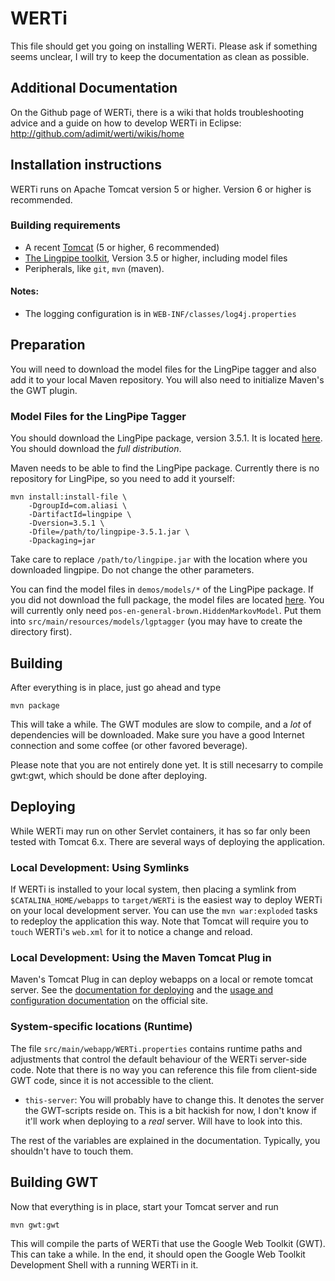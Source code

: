 # WERTi

This file should get you going on installing WERTi. Please ask if something
seems unclear, I will try to keep the documentation as clean as possible.

## Additional Documentation

On the Github page of WERTi, there is a wiki that holds troubleshooting
advice and a guide on how to develop WERTi in Eclipse: 
http://github.com/adimit/werti/wikis/home

## Installation instructions

WERTi runs on Apache Tomcat version 5 or higher. Version 6 or higher is
recommended.

### Building requirements

* A recent [Tomcat](http://tomcat.apache.org/download-60.cgi) (5 or higher, 6 recommended)
* [The Lingpipe toolkit](http://alias-i.com/lingpipe/web/download.html), 
  Version 3.5 or higher, including model files
* Peripherals, like `git`, `mvn` (maven).

#### Notes:
- The logging configuration is in `WEB-INF/classes/log4j.properties`


## Preparation

You will need to download the model files for the LingPipe tagger and also add
it to your local Maven repository. You will also need to initialize Maven's the
GWT plugin.

### Model Files for the LingPipe Tagger

You should download the LingPipe package, version 3.5.1.  It is located
[here](http://alias-i.com/lingpipe/web/download.html).  You should download the
*full* *distribution*.

Maven needs to be able to find the LingPipe package. Currently there is no repository
for LingPipe, so you need to add it yourself:

	mvn install:install-file \
		-DgroupId=com.aliasi \
		-DartifactId=lingpipe \
		-Dversion=3.5.1 \
		-Dfile=/path/to/lingpipe-3.5.1.jar \
		-Dpackaging=jar

Take care to replace `/path/to/lingpipe.jar` with the location where you
downloaded lingpipe.  Do not change the other parameters.

You can find the model files in `demos/models/*` of the LingPipe package.  If
you did not download the full package, the model files are located
[here](http://alias-i.com/lingpipe/web/models.html). You will currently only
need `pos-en-general-brown.HiddenMarkovModel`. Put them into
`src/main/resources/models/lgptagger` (you may have to create the directory
first).

## Building

After everything is in place, just go ahead and type

	mvn package

This will take a while. The GWT modules are slow to compile, and a *lot* of
dependencies will be downloaded. Make sure you have a good Internet connection
and some coffee (or other favored beverage).

Please note that you are not entirely done yet. It is still necesarry to
compile gwt:gwt, which should be done after deploying.

## Deploying

While WERTi may run on other Servlet containers, it has so far only been tested with Tomcat 6.x. There are several ways of deploying the application.

### Local Development: Using Symlinks

If WERTi is installed to your local system, then placing a symlink from
`$CATALINA_HOME/webapps` to `target/WERTi` is the easiest way to deploy WERTi
on your local development server. You can use the `mvn war:exploded` tasks to
redeploy the application this way. Note that Tomcat will require you to `touch`
WERTi's `web.xml` for it to notice a change and reload.

### Local Development: Using the Maven Tomcat Plug in

Maven's Tomcat Plug in can deploy webapps on a local or remote tomcat server.
See the [documentation for
deploying](http://mojo.codehaus.org/tomcat-maven-plugin/deployment.html) and
the [usage and configuration
documentation](http://mojo.codehaus.org/tomcat-maven-plugin/usage.html) on the
official site.

### System-specific locations (Runtime)

The file `src/main/webapp/WERTi.properties` contains runtime paths and adjustments that
control the default behaviour of the WERTi server-side code. Note that there is
no way you can reference this file from client-side GWT code, since it is not
accessible to the client.

* `this-server`: You will probably have to change this. It denotes the server the
GWT-scripts reside on. This is a bit hackish for now, I don't know if it'll
work when deploying to a *real* server. Will have to look into this.

The rest of the variables are explained in the documentation. Typically, you
shouldn't have to touch them.

## Building GWT

Now that everything is in place, start your Tomcat server and run

	mvn gwt:gwt

This will compile the parts of WERTi that use the Google Web Toolkit (GWT). This can
take a while. In the end, it should open the Google Web Toolkit Development Shell
with a running WERTi in it.